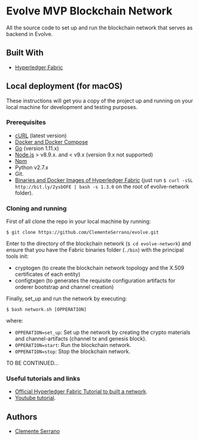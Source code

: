 # Evolve MVP Blockchain Network

All the source code to set up and run the blockchain network that serves as backend in Evolve.

## Built With

- [Hyperledger Fabric](https://hyperledger-fabric.readthedocs.io/en/latest/whatis.html)

## Local deployment (for macOS)

These instructions will get you a copy of the project up and running on your local machine for development and testing purposes.

### Prerequisites

- [cURL](https://curl.haxx.se/download.html) (latest version)
- [Docker and Docker Compose](https://www.docker.com/get-started)
- [Go](https://golang.org/dl/) (version 1.11.x)
- [Node.js](https://nodejs.org/en/download/) > v8.9.x. and < v9.x (version 9.x not supported)
- [Npm](https://www.npmjs.com/package/download)
- Python v2.7.x
- Git.
- [Binaries and Docker Images of Hyperledger Fabric](https://hyperledger-fabric.readthedocs.io/en/latest/install.html) (just run `$ curl -sSL http://bit.ly/2ysbOFE | bash -s 1.3.0` on the root of evolve-network folder).

### Cloning and running

First of all clone the repo in your local machine by running:

```
$ git clone https://github.com/ClementeSerrano/evolve.git
```

Enter to the directory of the blockchain network (`$ cd evolve-network`) and ensure that you have the Fabric binaries folder (`./bin`) with the principal tools init:

- cryptogen (to create the blockchain network topology and the X.509 certificates of each entity)
- configtxgen (to generates the requisite configuration artifacts for orderer bootstrap and channel creation)

Finally, set_up and run the network by executing:

```
$ bash network.sh [OPPERATION]
```

where:

- `OPPERATION=set_up`: Set up the network by creating the crypto materials and channel-artifacts (channel tx and genesis block).
- `OPPERATION=start`: Run the blockchain network.
- `OPPERATION=stop`: Stop the blockchain network.

TO BE CONTINUED...

### Useful tutorials and links

- [Official Hyperledger Fabric Tutorial to built a network](https://hyperledger-fabric.readthedocs.io/en/latest/build_network.html).
- [Youtube tutorial](https://www.youtube.com/watch?v=MPNkUqOKhVE&index=1&list=PLjsqymUqgpSTGC4L6ULHCB_Mqmy43OcIh).

## Authors

- [Clemente Serrano](https://github.com/ClementeSerrano)
